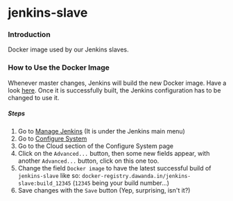 # jenkins-slave

### Introduction

Docker image used by our Jenkins slaves.

### How to Use the Docker Image

Whenever master changes, Jenkins will build the new Docker image.
Have a look [here](https://jenkins.dawanda.in/job/jenkins-slave/).
Once it is successfully built, the Jenkins configuration has to be changed to use it.

##### Steps

1. Go to [Manage Jenkins](https://jenkins.dawanda.in/manage) (It is under the Jenkins main menu)
2. Go to [Configure System](https://jenkins.dawanda.in/configure)
3. Go to the Cloud section of the Configure System page 
4. Click on the `Advanced...` button, then some new fields appear, with another `Advanced...` button, click on this one too.
5. Change the field `Docker image` to have the latest successful build of `jenkins-slave` like so: `docker-registry.dawanda.in/jenkins-slave:build_12345` (`12345` being your build number...)
6. Save changes with the `Save` button (Yep, surprising, isn't it?)
